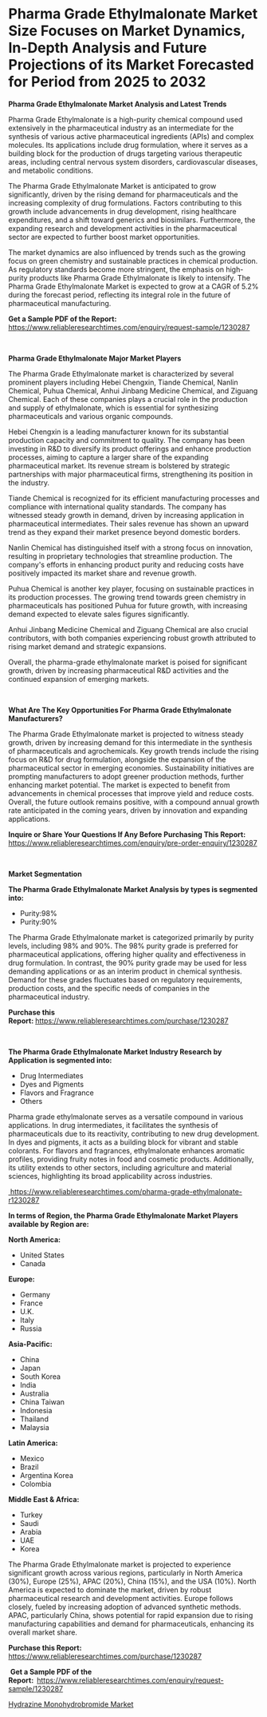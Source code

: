 <p><h1>Pharma Grade Ethylmalonate Market Size Focuses on Market Dynamics, In-Depth Analysis and Future Projections of its Market Forecasted for Period from 2025 to 2032</h1></p><p><strong>Pharma Grade Ethylmalonate Market Analysis and Latest Trends</strong></p>
<p><p>Pharma Grade Ethylmalonate is a high-purity chemical compound used extensively in the pharmaceutical industry as an intermediate for the synthesis of various active pharmaceutical ingredients (APIs) and complex molecules. Its applications include drug formulation, where it serves as a building block for the production of drugs targeting various therapeutic areas, including central nervous system disorders, cardiovascular diseases, and metabolic conditions. </p><p>The Pharma Grade Ethylmalonate Market is anticipated to grow significantly, driven by the rising demand for pharmaceuticals and the increasing complexity of drug formulations. Factors contributing to this growth include advancements in drug development, rising healthcare expenditures, and a shift toward generics and biosimilars. Furthermore, the expanding research and development activities in the pharmaceutical sector are expected to further boost market opportunities.</p><p>The market dynamics are also influenced by trends such as the growing focus on green chemistry and sustainable practices in chemical production. As regulatory standards become more stringent, the emphasis on high-purity products like Pharma Grade Ethylmalonate is likely to intensify. The Pharma Grade Ethylmalonate Market is expected to grow at a CAGR of 5.2% during the forecast period, reflecting its integral role in the future of pharmaceutical manufacturing.</p></p>
<p><strong>Get a Sample PDF of the Report:&nbsp;</strong> <a href="https://www.reliableresearchtimes.com/enquiry/request-sample/1230287?utm_campaign=2627&utm_medium=2&utm_source=Github&utm_content=ia&utm_term=03042025&utm_id=pharma-grade-ethylmalonate">https://www.reliableresearchtimes.com/enquiry/request-sample/1230287</a></p>
<p>&nbsp;</p>
<p><strong>Pharma Grade Ethylmalonate Major Market Players</strong></p>
<p><p>The Pharma Grade Ethylmalonate market is characterized by several prominent players including Hebei Chengxin, Tiande Chemical, Nanlin Chemical, Puhua Chemical, Anhui Jinbang Medicine Chemical, and Ziguang Chemical. Each of these companies plays a crucial role in the production and supply of ethylmalonate, which is essential for synthesizing pharmaceuticals and various organic compounds.</p><p>Hebei Chengxin is a leading manufacturer known for its substantial production capacity and commitment to quality. The company has been investing in R&D to diversify its product offerings and enhance production processes, aiming to capture a larger share of the expanding pharmaceutical market. Its revenue stream is bolstered by strategic partnerships with major pharmaceutical firms, strengthening its position in the industry.</p><p>Tiande Chemical is recognized for its efficient manufacturing processes and compliance with international quality standards. The company has witnessed steady growth in demand, driven by increasing application in pharmaceutical intermediates. Their sales revenue has shown an upward trend as they expand their market presence beyond domestic borders.</p><p>Nanlin Chemical has distinguished itself with a strong focus on innovation, resulting in proprietary technologies that streamline production. The company's efforts in enhancing product purity and reducing costs have positively impacted its market share and revenue growth.</p><p>Puhua Chemical is another key player, focusing on sustainable practices in its production processes. The growing trend towards green chemistry in pharmaceuticals has positioned Puhua for future growth, with increasing demand expected to elevate sales figures significantly.</p><p>Anhui Jinbang Medicine Chemical and Ziguang Chemical are also crucial contributors, with both companies experiencing robust growth attributed to rising market demand and strategic expansions.</p><p>Overall, the pharma-grade ethylmalonate market is poised for significant growth, driven by increasing pharmaceutical R&D activities and the continued expansion of emerging markets.</p></p>
<p>&nbsp;</p>
<p><strong>What Are The Key Opportunities For Pharma Grade Ethylmalonate Manufacturers?</strong></p>
<p><p>The Pharma Grade Ethylmalonate market is projected to witness steady growth, driven by increasing demand for this intermediate in the synthesis of pharmaceuticals and agrochemicals. Key growth trends include the rising focus on R&D for drug formulation, alongside the expansion of the pharmaceutical sector in emerging economies. Sustainability initiatives are prompting manufacturers to adopt greener production methods, further enhancing market potential. The market is expected to benefit from advancements in chemical processes that improve yield and reduce costs. Overall, the future outlook remains positive, with a compound annual growth rate anticipated in the coming years, driven by innovation and expanding applications.</p></p>
<p><strong>Inquire or Share Your Questions If Any Before Purchasing This Report:</strong> <a href="https://www.reliableresearchtimes.com/enquiry/pre-order-enquiry/1230287?utm_campaign=2627&utm_medium=2&utm_source=Github&utm_content=ia&utm_term=03042025&utm_id=pharma-grade-ethylmalonate">https://www.reliableresearchtimes.com/enquiry/pre-order-enquiry/1230287</a></p>
<p>&nbsp;</p>
<p><strong>Market Segmentation</strong></p>
<p><strong>The Pharma Grade Ethylmalonate Market Analysis by types is segmented into:</strong></p>
<p><ul><li>Purity:98%</li><li>Purity:90%</li></ul></p>
<p><p>The Pharma Grade Ethylmalonate market is categorized primarily by purity levels, including 98% and 90%. The 98% purity grade is preferred for pharmaceutical applications, offering higher quality and effectiveness in drug formulation. In contrast, the 90% purity grade may be used for less demanding applications or as an interim product in chemical synthesis. Demand for these grades fluctuates based on regulatory requirements, production costs, and the specific needs of companies in the pharmaceutical industry.</p></p>
<p><strong>Purchase this Report:&nbsp;</strong><a href="https://www.reliableresearchtimes.com/purchase/1230287?utm_campaign=2627&utm_medium=2&utm_source=Github&utm_content=ia&utm_term=03042025&utm_id=pharma-grade-ethylmalonate">https://www.reliableresearchtimes.com/purchase/1230287</a></p>
<p>&nbsp;</p>
<p><strong>The Pharma Grade Ethylmalonate Market Industry Research by Application is segmented into:</strong></p>
<p><ul><li>Drug Intermediates</li><li>Dyes and Pigments</li><li>Flavors and Fragrance</li><li>Others</li></ul></p>
<p><p>Pharma grade ethylmalonate serves as a versatile compound in various applications. In drug intermediates, it facilitates the synthesis of pharmaceuticals due to its reactivity, contributing to new drug development. In dyes and pigments, it acts as a building block for vibrant and stable colorants. For flavors and fragrances, ethylmalonate enhances aromatic profiles, providing fruity notes in food and cosmetic products. Additionally, its utility extends to other sectors, including agriculture and material sciences, highlighting its broad applicability across industries.</p></p>
<p><a href="https://www.reliableresearchtimes.com/pharma-grade-ethylmalonate-r1230287?utm_campaign=2627&utm_medium=2&utm_source=Github&utm_content=ia&utm_term=03042025&utm_id=pharma-grade-ethylmalonate">&nbsp;https://www.reliableresearchtimes.com/pharma-grade-ethylmalonate-r1230287</a></p>
<p><strong>In terms of Region, the Pharma Grade Ethylmalonate Market Players available by Region are:</strong></p>
<p>
    <p> <strong> North America: </strong>
        <ul>
            <li>United States</li>
            <li>Canada</li>
        </ul>
        </p> 
    <p> <strong> Europe: </strong>
        <ul>
            <li>Germany</li>
            <li>France</li>
            <li>U.K.</li>
            <li>Italy</li>
            <li>Russia</li>
        </ul>
        </p> 
    <p> <strong> Asia-Pacific: </strong>
        <ul>
            <li>China</li>
            <li>Japan</li>
            <li>South Korea</li>
            <li>India</li>
            <li>Australia</li>
            <li>China Taiwan</li>
            <li>Indonesia</li>
            <li>Thailand</li>
            <li>Malaysia</li>
        </ul>
        </p> 
    <p> <strong> Latin America: </strong>
        <ul>
            <li>Mexico</li>
            <li>Brazil</li>
            <li>Argentina Korea</li>
            <li>Colombia</li>
        </ul>
        </p> 
    <p> <strong> Middle East & Africa: </strong>
        <ul>
            <li>Turkey</li>
            <li>Saudi</li>
            <li>Arabia</li>
            <li>UAE</li>
            <li>Korea</li>
        </ul>
    </p>
    </p>
<p><p>The Pharma Grade Ethylmalonate market is projected to experience significant growth across various regions, particularly in North America (30%), Europe (25%), APAC (20%), China (15%), and the USA (10%). North America is expected to dominate the market, driven by robust pharmaceutical research and development activities. Europe follows closely, fueled by increasing adoption of advanced synthetic methods. APAC, particularly China, shows potential for rapid expansion due to rising manufacturing capabilities and demand for pharmaceuticals, enhancing its overall market share.</p></p>
<p><strong>Purchase this Report: </strong><a href="https://www.reliableresearchtimes.com/purchase/1230287?utm_campaign=2627&utm_medium=2&utm_source=Github&utm_content=ia&utm_term=03042025&utm_id=pharma-grade-ethylmalonate">https://www.reliableresearchtimes.com/purchase/1230287</a></p>
<p>&nbsp;<strong>Get a Sample PDF of the Report:&nbsp;&nbsp;</strong><a href="https://www.reliableresearchtimes.com/enquiry/request-sample/1230287?utm_campaign=2627&utm_medium=2&utm_source=Github&utm_content=ia&utm_term=03042025&utm_id=pharma-grade-ethylmalonate">https://www.reliableresearchtimes.com/enquiry/request-sample/1230287</a></p>
<p><strong></strong></p>
<p><p><a href="https://github.com/oliveroste6/Market-Research-Report-List-1/blob/main/hydrazine-monohydrobromide-market.md?utm_campaign=2627&utm_medium=2&utm_source=Github&utm_content=ia&utm_term=03042025&utm_id=pharma-grade-ethylmalonate">Hydrazine Monohydrobromide Market</a></p></p>